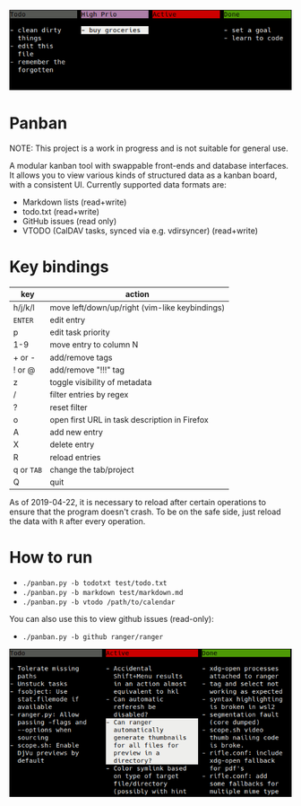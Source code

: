 ![screenshot](screenshot.png)

# Panban

NOTE: This project is a work in progress and is not suitable for general use.

A modular kanban tool with swappable front-ends and database interfaces.  It
allows you to view various kinds of structured data as a kanban board, with a
consistent UI.  Currently supported data formats are:

- Markdown lists (read+write)
- todo.txt (read+write)
- GitHub issues (read only)
- VTODO (CalDAV tasks, synced via e.g. vdirsyncer) (read+write)

# Key bindings

| key        | action                                                       |
|------------|--------------------------------------------------------------|
| h/j/k/l    | move left/down/up/right (vim-like keybindings)               |
| `ENTER`    | edit entry                                                   |
| p          | edit task priority                                           |
| 1-9        | move entry to column N                                       |
| + or -     | add/remove tags                                              |
| ! or @     | add/remove "!!!" tag                                         |
| z          | toggle visibility of metadata                                |
| /          | filter entries by regex                                      |
| ?          | reset filter                                                 |
| o          | open first URL in task description in Firefox                |
| A          | add new entry                                                |
| X          | delete entry                                                 |
| R          | reload entries                                               |
| q or `TAB` | change the tab/project                                       |
| Q          | quit                                                         |

As of 2019-04-22, it is necessary to reload after certain operations to ensure
that the program doesn't crash.  To be on the safe side, just reload the data
with `R` after every operation.

# How to run

- `./panban.py -b todotxt test/todo.txt`
- `./panban.py -b markdown test/markdown.md`
- `./panban.py -b vtodo /path/to/calendar`

You can also use this to view github issues (read-only):

- `./panban.py -b github ranger/ranger`

![screenshot of github issues](screenshot_github.png)
